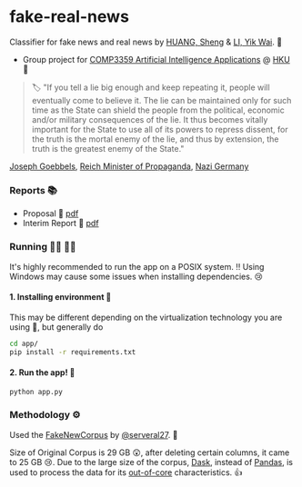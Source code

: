 # fake-real-news
Classifier for fake news and real news by [HUANG, Sheng](https://github.com/vicw0ng-hk) & [LI, Yik Wai](https://github.com/liyikwai). :handshake:

- Group project for [COMP3359 Artificial Intelligence Applications](https://www.cs.hku.hk/index.php/programmes/course-offered?infile=2020/comp3359.html, "COMP3359 Artificial Intelligence Applications [Section 2A, 2020]") @ [HKU](https://hku.hk, "The University of Hong Kong") :school:

> :label: "If you tell a lie big enough and keep repeating it, people will eventually come to believe it. The lie can be maintained only for such time as the State can shield the people from the political, economic and/or military consequences of the lie. It thus becomes vitally important for the State to use all of its powers to repress dissent, for the truth is the mortal enemy of the lie, and thus by extension, the truth is the greatest enemy of the State."

[Joseph Goebbels](https://en.wikipedia.org/wiki/Joseph_Goebbels), [Reich Minister of Propaganda](https://en.wikipedia.org/wiki/Reich_Ministry_of_Public_Enlightenment_and_Propaganda), [Nazi Germany](https://en.wikipedia.org/wiki/Nazi_Germany)

### Reports :books:
- Proposal :bookmark_tabs: [pdf](reports/proposal.pdf)
- Interim Report :bookmark_tabs: [pdf](reports/prototype.pdf)

### Running :running_man: :running_woman:
It's highly recommended to run the app on a POSIX system. :bangbang: Using Windows may cause some issues when installing dependencies. :cry:
#### 1. Installing environment :palm_tree:
This may be different depending on the virtualization technology you are using :shrug:, but generally do
```bash
cd app/
pip install -r requirements.txt
```

#### 2. Run the app! :bullettrain_front:
```bash
python app.py
```

### Methodology :gear:

Used the [FakeNewCorpus](https://github.com/several27/FakeNewsCorpus) by [@serveral27](https://github.com/several27). :pray: 

Size of Original Corpus is 29 GB :astonished:, after deleting certain columns, it came to 25 GB :cry:. Due to the large size of the corpus, [Dask](https://dask.org/), instead of [Pandas](https://pandas.pydata.org/), is used to process the data for its [out-of-core](https://en.wikipedia.org/wiki/External_memory_algorithm) characteristics. :+1:
